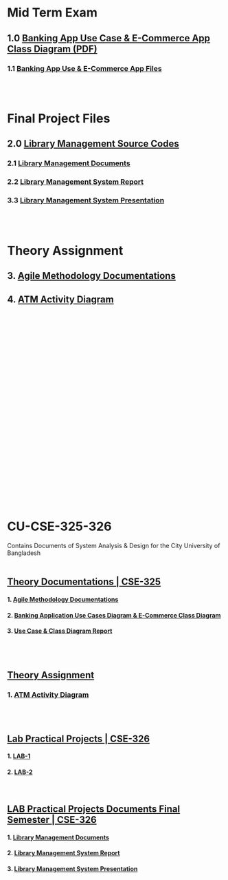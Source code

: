 # Mid Term Exam
## 1.0 [Banking App Use Case & E-Commerce App Class Diagram (PDF)](https://github.com/Shobuj47/cu-cse-325-326/blob/master/Documents/cse-325/Midterm/Mid%20Term%20Final/Mid%20Term%20Report%20Final.pdf)
### 1.1 [Banking App Use & E-Commerce App Files](https://github.com/Shobuj47/cu-cse-325-326/tree/master/Documents/cse-325/Midterm/Mid%20Term%20Final)
<br/><br/>

# Final Project Files
## 2.0 [Library Management Source Codes](https://github.com/Shobuj47/cu-cse-325-326/tree/master/Development/librarymanagement)
### 2.1 [Library Management Documents](https://github.com/Shobuj47/cu-cse-325-326/tree/master/Documents/cse-326/Final)
### 2.2 [Library Management System Report](https://github.com/Shobuj47/cu-cse-325-326/blob/master/Documents/cse-326/Final/Library%20Management%20Report.pdf)
### 3.3 [Library Management System Presentation](https://github.com/Shobuj47/cu-cse-325-326/blob/master/Documents/cse-326/Final/Library%20Management%20Presentation.pptx)
<br/><br/>

# Theory Assignment
## 3. [Agile Methodology Documentations](https://github.com/Shobuj47/cu-cse-325-326/blob/master/Documents/cse-325/Midterm/Agile%20Methodology.pdf)
## 4. [ATM Activity Diagram](https://github.com/Shobuj47/cu-cse-325-326/blob/master/Documents/cse-325/Final/Assignment-1.pdf)

<br/><br/><br/><br/><br/><br/><br/><br/><br/><br/><br/><br/><br/><br/><br/><br/><br/><br/><br/><br/><br/><br/><br/><br/><br/><br/>


# CU-CSE-325-326
Contains Documents of System Analysis &amp; Design for the City University of Bangladesh
<br/><br/>

## [Theory Documentations | CSE-325](https://github.com/Shobuj47/cu-cse-325-326/tree/master/Documents/cse-325)
#### 1. [Agile Methodology Documentations](https://github.com/Shobuj47/cu-cse-325-326/blob/master/Documents/cse-325/Midterm/Agile%20Methodology.pdf)
#### 2. [Banking Application Use Cases Diagram & E-Commerce Class Diagram](https://github.com/Shobuj47/cu-cse-325-326/tree/master/Documents/cse-325/Midterm/Mid%20Term%20Final)
#### 3. [Use Case & Class Diagram Report](https://github.com/Shobuj47/cu-cse-325-326/blob/master/Documents/cse-325/Midterm/Mid%20Term%20Final/Mid%20Term%20Report%20Final.pdf)
<br/><br/>

## [Theory Assignment](https://github.com/Shobuj47/cu-cse-325-326/tree/master/Documents/cse-325/Final)
### 1. [ATM Activity Diagram](https://github.com/Shobuj47/cu-cse-325-326/blob/master/Documents/cse-325/Final/Assignment-1.pdf)
<br/><br/>

## [Lab Practical Projects | CSE-326](https://github.com/Shobuj47/cu-cse-325-326/tree/master/Development)
#### 1. [LAB-1](https://github.com/Shobuj47/cu-cse-325-326/tree/master/Development/lab-1)
#### 2. [LAB-2](https://github.com/Shobuj47/cu-cse-325-326/tree/master/Development/lab-2)

<br/>

## [LAB Practical Projects Documents Final Semester | CSE-326](https://github.com/Shobuj47/cu-cse-325-326/tree/master/Documents/cse-326/Final)
#### 1. [Library Management Documents](https://github.com/Shobuj47/cu-cse-325-326/tree/master/Documents/cse-326/Final)
#### 2. [Library Management System Report](https://github.com/Shobuj47/cu-cse-325-326/blob/master/Documents/cse-326/Final/Library%20Management%20Report.pdf)
#### 3. [Library Management System Presentation](https://github.com/Shobuj47/cu-cse-325-326/blob/master/Documents/cse-326/Final/Library%20Management%20Presentation.pptx)
